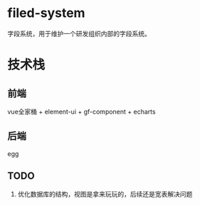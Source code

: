 # filed-system

字段系统，用于维护一个研发组织内部的字段系统。

# 技术栈

## 前端

vue全家桶 + element-ui + gf-component + echarts

## 后端

egg


## TODO

1. 优化数据库的结构，视图是拿来玩玩的，后续还是宽表解决问题
